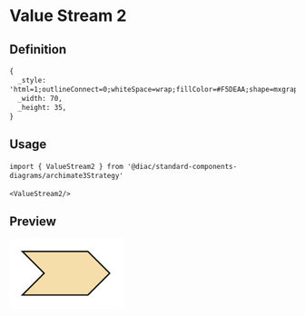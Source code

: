 # Value Stream 2

## Definition

```
{
  _style: 'html=1;outlineConnect=0;whiteSpace=wrap;fillColor=#F5DEAA;shape=mxgraph.archimate3.valueStream;',
  _width: 70,
  _height: 35,
}
```

## Usage

```
import { ValueStream2 } from '@diac/standard-components-diagrams/archimate3Strategy'

<ValueStream2/>
```

## Preview

<img src="./value-stream-2.png" width="200"/>
